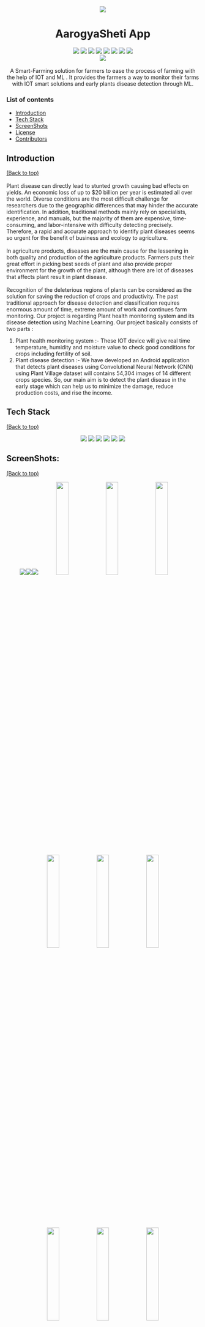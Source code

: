 <div align="center"> 
  <div > 
    <img src="https://user-images.githubusercontent.com/66346161/139520588-5d321bc5-daa3-4d8a-ae95-7667d81c98f5.png">
    <h1>AarogyaSheti App</h1>
  </div>  
  <div align="center">
    <a href="https://github.com/anotherwebguy/AarogyaSheti/watchers"><img src="https://img.shields.io/github/watchers/anotherwebguy/AarogyaSheti?style=flat"></a> 
    <a href="https://github.com/anotherwebguy/AarogyaSheti/graphs/contributors"><img src="https://img.shields.io/github/contributors/anotherwebguy/AarogyaSheti?color=brightgreen"></a>
    <a href="https://github.com/anotherwebguy/AarogyaSheti/stargazers"><img src="https://img.shields.io/github/stars/anotherwebguy/AarogyaSheti?color=0059b3"></a>
    <a href="https://github.com/anotherwebguy/AarogyaSheti/network/members"><img src="https://img.shields.io/github/forks/anotherwebguy/AarogyaSheti?color=yellow"></a>
    <a href="https://github.com/anotherwebguy/AarogyaSheti/issues"><img src="https://img.shields.io/github/issues/anotherwebguy/AarogyaSheti?color=0059b3"></a>
    <a href="https://github.com/anotherwebguy/AarogyaSheti/issues?q=is%3Aissue+is%3Aclosed"><img src="https://img.shields.io/github/issues-closed-raw/anotherwebguy/AarogyaSheti?color=yellow"></a>
    <a href="https://github.com/anotherwebguy/AarogyaSheti/pulls"><img src="https://img.shields.io/github/issues-pr/anotherwebguy/AarogyaSheti?color=brightgreen"></a>
    <a href="https://github.com/anotherwebguy/AarogyaSheti/pulls?q=is%3Apr+is%3Aclosed"><img src="https://img.shields.io/github/issues-pr-closed-raw/anotherwebguy/AarogyaSheti?color=0059b3"></a> 
  </div>
  <img src="https://diplomatist.com/wp-content/uploads/2020/04/Precision-Farming_footer_07.15.19-1-scaled.jpg">
</div>  
<br>
<div align="center"> A Smart-Farming solution for farmers to ease the process of farming with the help of IOT and ML . It provides the farmers a way to monitor their farms with IOT smart solutions and early plants disease detection through ML. </div>

### List of contents

- [Introduction](#introduction)
- [Tech Stack](#tech-stack)
- [ScreenShots](#screenshots) 
- [License](#license)
- [Contributors](#contributors)


## Introduction
[(Back to top)](#list-of-contents) <br><br>
Plant disease can directly lead to stunted growth causing bad effects on yields. An economic loss of up to $20 billion per year is estimated all over the world. Diverse conditions are the most difficult challenge for researchers due to the geographic differences that may hinder the accurate identification. In addition, traditional methods mainly rely on specialists, experience, and manuals, but the majority of them are expensive, time-consuming, and labor-intensive with difficulty detecting precisely. Therefore, a rapid and accurate approach to identify plant diseases seems so urgent for the benefit of business and ecology to agriculture.<br><br>
In  agriculture products, diseases  are the main  cause for the lessening  in  both  quality  and  production of  the  agriculture products.  Farmers puts their  great effort in picking best  seeds of plant  and also  provide proper environment for the growth of the plant, although there are lot of  diseases  that  affects  plant  result  in  plant  disease. <br><br>
Recognition of the deleterious regions of plants can be considered as the solution for saving the reduction of crops and productivity. The past traditional approach for disease detection and classification requires enormous amount of time, extreme amount of work and continues farm monitoring.
Our project is regarding Plant health monitoring system and its disease 
detection using Machine Learning. Our project basically consists of two parts : 
1) Plant health monitoring system :- These IOT device will give real time temperature, 
humidity and moisture value to check good conditions for crops including fertility of soil.
2) Plant disease detection :- We have developed an Android application that detects plant 
diseases using Convolutional Neural Network (CNN) using Plant Village dataset will 
contains 54,304 images of 14 different crops species.
So, our main aim is to detect the plant disease in the early stage which can help us to 
minimize the damage, reduce production costs, and rise the income.

## Tech Stack
[(Back to top)](#list-of-contents)

<p align="center">
  <img src="https://img.shields.io/badge/dart-%230175C2.svg?&style=for-the-badge&logo=dart&logoColor=white"/>   <img src="https://img.shields.io/badge/Flutter%20-%2302569B.svg?&style=for-the-badge&logo=Flutter&logoColor=white" />   <img src="https://img.shields.io/badge/firebase-%230175C2.svg?&style=for-the-badge&logo=firebase&logoColor=white"/>      <img src="https://img.shields.io/badge/python-%230175C2.svg?&style=for-the-badge&logo=python&logoColor=white"/>   <img src="https://img.shields.io/badge/iot-%230175C2.svg?&style=for-the-badge&logo=iot&logoColor=white"/>   <img src="https://img.shields.io/badge/ML-%230175C2.svg?&style=for-the-badge&logo=ML&logoColor=white"/>  


## ScreenShots:
[(Back to top)](#list-of-contents)
<div align="center">
<img src="https://user-images.githubusercontent.com/66346161/139522655-72f6cdfe-989c-4ac9-8d0e-2a525bec5cec.jpeg"><img src="https://user-images.githubusercontent.com/66346161/139522753-d445e13b-f45b-4576-936c-c7de3882bcc1.png"><img src="https://user-images.githubusercontent.com/66346161/139522746-3c4ca159-162e-46bf-bd58-b2b739c1d625.png"><img src="https://user-images.githubusercontent.com/66346161/139522420-ce04c7b7-0f4d-4439-a9dd-6e2c6de10e39.jpeg" width=25%/>    <img src="https://user-images.githubusercontent.com/66346161/139522421-2a629bb0-c761-4df7-9181-9045a26c617d.jpeg" width=25%/>    <img src="https://user-images.githubusercontent.com/66346161/139522422-78207708-31f4-4745-95c4-2dfe1ef865dc.jpeg" width=25%/>    <img src="https://user-images.githubusercontent.com/66346161/139522424-006dae0e-cd04-4d1c-afcf-9adb1e1e9bee.jpeg" width=25%/>    <img src="https://user-images.githubusercontent.com/66346161/139522460-8639b472-186d-41be-906d-f275feb582b0.jpeg" width=25%/>    <img src="https://user-images.githubusercontent.com/66346161/139522463-d3bad267-a49b-4183-81fa-c49306d744cf.jpeg" width=25%/>    <img src="https://user-images.githubusercontent.com/66346161/139522464-1c2bc86f-db85-44c6-b010-82a4226439c5.jpeg" width=25%/>    <img src="https://user-images.githubusercontent.com/66346161/139522465-42cc8812-d920-45ab-a07f-4ad928ba44c6.jpeg" width=25%/>    <img src="https://user-images.githubusercontent.com/66346161/139522467-11bc6160-33a0-4aa7-ba62-254214a8cb8d.jpeg" width=25%/>    <img src="https://user-images.githubusercontent.com/66346161/139522478-a38f86c3-269c-465e-83cc-185303034dd5.jpeg" width=25%/>    <img src="https://user-images.githubusercontent.com/66346161/139522479-9d419b5a-6de0-419c-a7b5-ae9512d2ae91.jpeg" width=25%/>    <img src="https://user-images.githubusercontent.com/66346161/139522480-185fb49c-cb59-4559-9ef8-7a78c7df539d.jpeg" width=25%/> <img src="https://user-images.githubusercontent.com/66346161/131769696-84a71a3f-e8ae-4c74-b562-8bca91aec05e.png"> </div>


## License
[(Back to top)](#list-of-contents) <br><br>

Distributed under the GPL-3.0 License. See [LICENSE](https://github.com/anotherwebguy/AarogyaSheti/blob/master/LICENSE) for more information.

## Contributors
[(Back to top)](#list-of-contents) <br><br>

<table>
	<tr>
		<td>
			<a href="https://github.com/anotherwebguy/AarogyaSheti/graphs/contributors">
  <img src="https://contrib.rocks/image?repo=anotherwebguy/AarogyaSheti" />
</a>
		</td>
	</tr>
</table>
